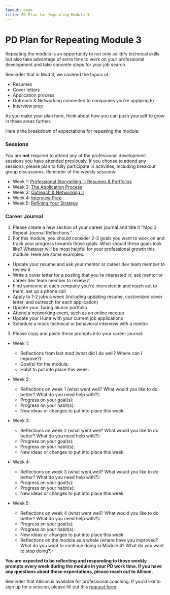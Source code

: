 ```yaml
---
layout: page
title: PD Plan for Repeating Module 3
---
```


# PD Plan for Repeating Module 3

Repeating the module is an opportunity to not only solidify technical skills but also take advantage of extra time to work on your professional development and take concrete steps for your job search.

Reminder that in Mod 3, we covered the topics of:

* Resumes
* Cover letters
* Application process
* Outreach & Networking connected to companies you're applying to
* Interview prep

As you make your plan here, think about how you can push yourself to grow in these areas further.

Here's the breakdown of expectations for repeating the module:

### Sessions
You are **not** required to attend any of the professional development sessions you have attended previously. If you choose to attend any sessions, please plan to fully participate in activities, including breakout group discussions. Reminder of the weekly sessions:

* Week 1: [Professional Storytelling II: Resumes & Portfolios](/module_three/week_1_resumes_and_portfolios) 
* Week 2: [The Application Process](/module_three/week_2_application_process)
* Week 3: [Outreach & Networking II](/module_three/week_3_outreach_networking_ii)
* Week 4: [Interview Prep](/module_three/week_4_interview_prep)
* Week 5: [Refining Your Strategy](/module_three/week_5_refining_your_strategy)

### Career Journal
1. Please create a new section of your career journal and title it "Mod 3 Repeat Journal Reflections."
2. For this module, you should consider 2-3 goals you want to work on and track your progress towards those goals. What should these goals look like? Whatever will be most helpful for your professional growth this module. Here are some examples:
  * Update your resume and ask your mentor or career dev team member to review it
  * Write a cover letter for a posting that you're interested in; ask mentor or career dev team member to review it
  * Find someone at each company you're interested in and reach out to them; set up a phone call
  * Apply to 1-2 jobs a week (including updating resume, customized cover letter, and outreach for each application)
  * Update your Turing alumni portfolio
  * Attend a networking event, such as an online meetup
  * Update your Huntr with your current job applications
  * Schedule a mock technical or behavioral interview with a mentor

3. Please copy and paste these prompts into your career journal:

* Week 1:
  * Reflections from last mod (what did I do well? Where can I improve?):
  * Goal(s) for the module:
  * Habit to put into place this week:

* Week 2:
  * Reflections on week 1 (what went well? What would you like to do better? What do you need help with?):
  * Progress on your goal(s):
  * Progress on your habit(s):
  * New ideas or changes to put into place this week:

* Week 3:
  * Reflections on week 2 (what went well? What would you like to do better? What do you need help with?):
  * Progress on your goal(s):
  * Progress on your habit(s):
  * New ideas or changes to put into place this week:

* Week 4:
  * Reflections on week 3 (what went well? What would you like to do better? What do you need help with?):
  * Progress on your goal(s):
  * Progress on your habit(s):
  * New ideas or changes to put into place this week:

* Week 5:
  * Reflections on week 4 (what went well? What would you like to do better? What do you need help with?):
  * Progress on your goal(s):
  * Progress on your habit(s):
  * New ideas or changes to put into place this week:
  * Reflections on the module as a whole (where have you improved? What do you want to continue doing in Module 4? What do you want to stop doing?):

**You are expected to be reflecting and responding to these weekly prompts every week during the module in your PD work time. If you have any questions about these expectations, please reach out to Allison.**

Reminder that Allison is available for professional coaching. If you'd like to sign up for a session, please fill out this [request form](https://forms.gle/g84XjDuwLaBidDga9).
